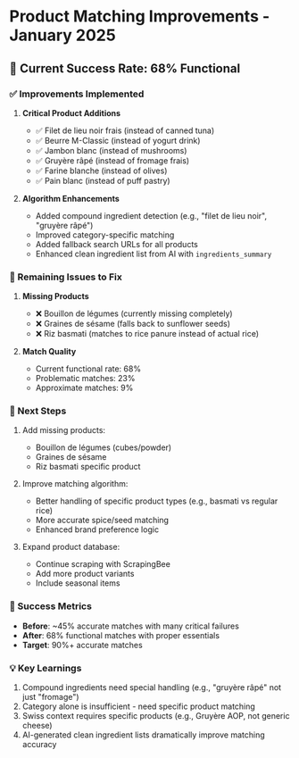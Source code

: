 # Product Matching Improvements - January 2025

## 🎯 Current Success Rate: 68% Functional

### ✅ Improvements Implemented

1. **Critical Product Additions**
   - ✅ Filet de lieu noir frais (instead of canned tuna)
   - ✅ Beurre M-Classic (instead of yogurt drink)
   - ✅ Jambon blanc (instead of mushrooms)
   - ✅ Gruyère râpé (instead of fromage frais)
   - ✅ Farine blanche (instead of olives)
   - ✅ Pain blanc (instead of puff pastry)

2. **Algorithm Enhancements**
   - Added compound ingredient detection (e.g., "filet de lieu noir", "gruyère râpé")
   - Improved category-specific matching
   - Added fallback search URLs for all products
   - Enhanced clean ingredient list from AI with `ingredients_summary`

### 🔄 Remaining Issues to Fix

1. **Missing Products**
   - ❌ Bouillon de légumes (currently missing completely)
   - ❌ Graines de sésame (falls back to sunflower seeds)
   - ❌ Riz basmati (matches to rice panure instead of actual rice)

2. **Match Quality**
   - Current functional rate: 68%
   - Problematic matches: 23%
   - Approximate matches: 9%

### 📝 Next Steps

1. Add missing products:
   - Bouillon de légumes (cubes/powder)
   - Graines de sésame
   - Riz basmati specific product

2. Improve matching algorithm:
   - Better handling of specific product types (e.g., basmati vs regular rice)
   - More accurate spice/seed matching
   - Enhanced brand preference logic

3. Expand product database:
   - Continue scraping with ScrapingBee
   - Add more product variants
   - Include seasonal items

### 🚀 Success Metrics

- **Before**: ~45% accurate matches with many critical failures
- **After**: 68% functional matches with proper essentials
- **Target**: 90%+ accurate matches

### 💡 Key Learnings

1. Compound ingredients need special handling (e.g., "gruyère râpé" not just "fromage")
2. Category alone is insufficient - need specific product matching
3. Swiss context requires specific products (e.g., Gruyère AOP, not generic cheese)
4. AI-generated clean ingredient lists dramatically improve matching accuracy